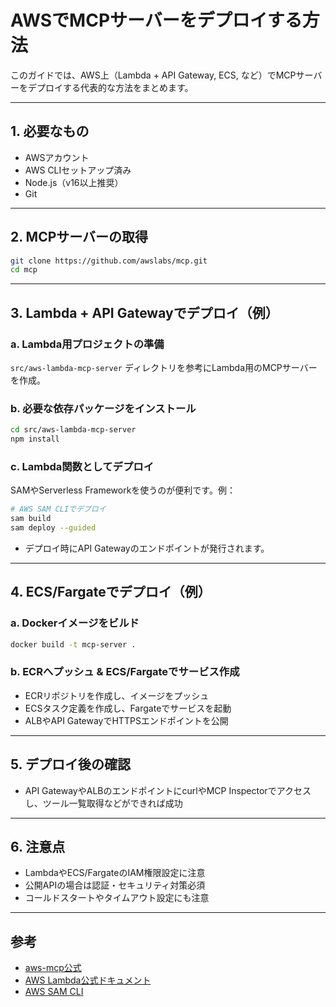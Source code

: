 # AWSでMCPサーバーをデプロイする方法

このガイドでは、AWS上（Lambda + API Gateway, ECS, など）でMCPサーバーをデプロイする代表的な方法をまとめます。

---

## 1. 必要なもの
- AWSアカウント
- AWS CLIセットアップ済み
- Node.js（v16以上推奨）
- Git

---

## 2. MCPサーバーの取得
```bash
git clone https://github.com/awslabs/mcp.git
cd mcp
```

---

## 3. Lambda + API Gatewayでデプロイ（例）
### a. Lambda用プロジェクトの準備
`src/aws-lambda-mcp-server` ディレクトリを参考にLambda用のMCPサーバーを作成。

### b. 必要な依存パッケージをインストール
```bash
cd src/aws-lambda-mcp-server
npm install
```

### c. Lambda関数としてデプロイ
SAMやServerless Frameworkを使うのが便利です。例：
```bash
# AWS SAM CLIでデプロイ
sam build
sam deploy --guided
```
- デプロイ時にAPI Gatewayのエンドポイントが発行されます。

---

## 4. ECS/Fargateでデプロイ（例）
### a. Dockerイメージをビルド
```bash
docker build -t mcp-server .
```
### b. ECRへプッシュ & ECS/Fargateでサービス作成
- ECRリポジトリを作成し、イメージをプッシュ
- ECSタスク定義を作成し、Fargateでサービスを起動
- ALBやAPI GatewayでHTTPSエンドポイントを公開

---

## 5. デプロイ後の確認
- API GatewayやALBのエンドポイントにcurlやMCP Inspectorでアクセスし、ツール一覧取得などができれば成功

---

## 6. 注意点
- LambdaやECS/FargateのIAM権限設定に注意
- 公開APIの場合は認証・セキュリティ対策必須
- コールドスタートやタイムアウト設定にも注意

---

## 参考
- [aws-mcp公式](https://github.com/awslabs/mcp)
- [AWS Lambda公式ドキュメント](https://docs.aws.amazon.com/lambda/latest/dg/getting-started.html)
- [AWS SAM CLI](https://docs.aws.amazon.com/serverless-application-model/latest/developerguide/serverless-sam-cli.html)
